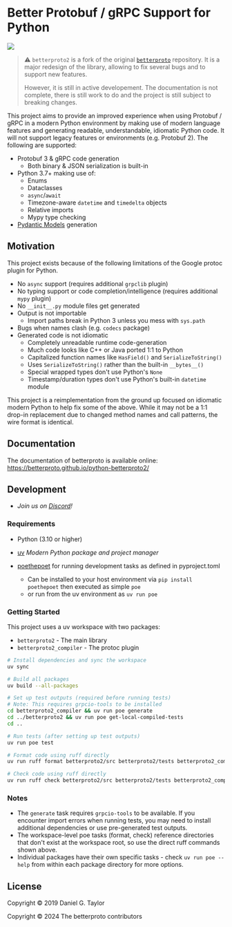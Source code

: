 # Better Protobuf / gRPC Support for Python

![](https://github.com/betterproto/python-betterproto2/actions/workflows/ci.yml/badge.svg)

> :warning: `betterproto2` is a fork of the original [`betterproto`](https://github.com/danielgtaylor/python-betterproto) repository. It is a major redesign of the library, allowing to fix several bugs and to support new features.
> 
> However, it is still in active developement. The documentation is not complete, there is still work to do and the project is still subject to breaking changes.

This project aims to provide an improved experience when using Protobuf / gRPC in a modern Python environment by making use of modern language features and generating readable, understandable, idiomatic Python code. It will not support legacy features or environments (e.g. Protobuf 2). The following are supported:

- Protobuf 3 & gRPC code generation
  - Both binary & JSON serialization is built-in
- Python 3.7+ making use of:
  - Enums
  - Dataclasses
  - `async`/`await`
  - Timezone-aware `datetime` and `timedelta` objects
  - Relative imports
  - Mypy type checking
- [Pydantic Models](https://docs.pydantic.dev/) generation


## Motivation

This project exists because of the following limitations of the Google protoc plugin for Python.

- No `async` support (requires additional `grpclib` plugin)
- No typing support or code completion/intelligence (requires additional `mypy` plugin)
- No `__init__.py` module files get generated
- Output is not importable
  - Import paths break in Python 3 unless you mess with `sys.path`
- Bugs when names clash (e.g. `codecs` package)
- Generated code is not idiomatic
  - Completely unreadable runtime code-generation
  - Much code looks like C++ or Java ported 1:1 to Python
  - Capitalized function names like `HasField()` and `SerializeToString()`
  - Uses `SerializeToString()` rather than the built-in `__bytes__()`
  - Special wrapped types don't use Python's `None`
  - Timestamp/duration types don't use Python's built-in `datetime` module

This project is a reimplementation from the ground up focused on idiomatic modern Python to help fix some of the above. While it may not be a 1:1 drop-in replacement due to changed method names and call patterns, the wire format is identical.

## Documentation

The documentation of betterproto is available online: https://betterproto.github.io/python-betterproto2/

## Development

- _Join us on [Discord](https://discord.gg/DEVteTupPb)!_

### Requirements

- Python (3.10 or higher)

- [uv](https://docs.astral.sh/uv/getting-started/installation/)
  *Modern Python package and project manager*

- [poethepoet](https://github.com/nat-n/poethepoet) for running development tasks as defined in pyproject.toml
  - Can be installed to your host environment via `pip install poethepoet` then executed as simple `poe`
  - or run from the uv environment as `uv run poe`

### Getting Started

This project uses a uv workspace with two packages:
- `betterproto2` - The main library
- `betterproto2_compiler` - The protoc plugin

```bash
# Install dependencies and sync the workspace
uv sync

# Build all packages
uv build --all-packages

# Set up test outputs (required before running tests)
# Note: This requires grpcio-tools to be installed
cd betterproto2_compiler && uv run poe generate
cd ../betterproto2 && uv run poe get-local-compiled-tests
cd ..

# Run tests (after setting up test outputs)
uv run poe test

# Format code using ruff directly
uv run ruff format betterproto2/src betterproto2/tests betterproto2_compiler/src betterproto2_compiler/tests

# Check code using ruff directly  
uv run ruff check betterproto2/src betterproto2/tests betterproto2_compiler/src betterproto2_compiler/tests
```

### Notes

- The `generate` task requires `grpcio-tools` to be available. If you encounter import errors when running tests, you may need to install additional dependencies or use pre-generated test outputs.
- The workspace-level poe tasks (format, check) reference directories that don't exist at the workspace root, so use the direct ruff commands shown above.
- Individual packages have their own specific tasks - check `uv run poe --help` from within each package directory for more options.

## License

Copyright © 2019 Daniel G. Taylor

Copyright © 2024 The betterproto contributors
